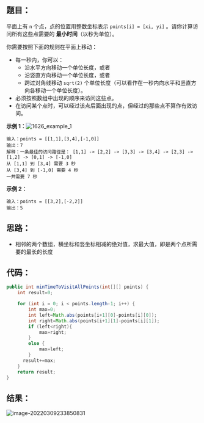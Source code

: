 ## 题目：

平面上有 `n` 个点，点的位置用整数坐标表示 `points[i] = [xi, yi]` 。请你计算访问所有这些点需要的 **最小时间**（以秒为单位）。

你需要按照下面的规则在平面上移动：

- 每一秒内，你可以：
  - 沿水平方向移动一个单位长度，或者
  - 沿竖直方向移动一个单位长度，或者
  - 跨过对角线移动 `sqrt(2)` 个单位长度（可以看作在一秒内向水平和竖直方向各移动一个单位长度）。
- 必须按照数组中出现的顺序来访问这些点。
- 在访问某个点时，可以经过该点后面出现的点，但经过的那些点不算作有效访问。

**示例 1：**![1626_example_1](https://gitee.com/misteryliu/typora/raw/master/image/1626_example_1.png)

```
输入：points = [[1,1],[3,4],[-1,0]]
输出：7
解释：一条最佳的访问路径是： [1,1] -> [2,2] -> [3,3] -> [3,4] -> [2,3] -> [1,2] -> [0,1] -> [-1,0]   
从 [1,1] 到 [3,4] 需要 3 秒 
从 [3,4] 到 [-1,0] 需要 4 秒
一共需要 7 秒
```

**示例 2：**

```
输入：points = [[3,2],[-2,2]]
输出：5
```

## 思路：

- 相邻的两个数组，横坐标和竖坐标相减的绝对值，求最大值，即是两个点所需要的最长的长度

## 代码：

```java
public int minTimeToVisitAllPoints(int[][] points) {
    int result=0;

    for (int i = 0; i < points.length-1; i++) {
        int max=0;
        int left=Math.abs(points[i+1][0]-points[i][0]);
        int right=Math.abs(points[i+1][1]-points[i][1]);
        if (left<right){
            max=right;
        }
        else {
            max=left;
        }
      result+=max;
    }
    return result;
}
```

## 结果：

![image-20220309233850831](https://gitee.com/misteryliu/typora/raw/master/image/image-20220309233850831.png)